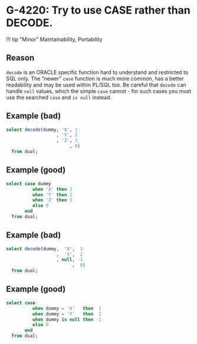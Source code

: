 # G-4220: Try to use CASE rather than DECODE.

!!! tip "Minor"
    Maintainability, Portability

## Reason

`decode` is an ORACLE specific function hard to understand and restricted to SQL only. The “newer” `case` function is much more common, has a better readability and may be used within PL/SQL too. Be careful that `decode` can handle `null` values, which the simple `case` cannot - for such cases you must use the searched `case` and `is null` instead.

## Example (bad)

``` sql
select decode(dummy, 'X', 1 
                   , 'Y', 2
                   , 'Z', 3
                        , 0)
  from dual;
```

## Example (good)

``` sql
select case dummy
          when 'X' then 1
          when 'Y' then 2
          when 'Z' then 3
          else 0
       end
  from dual;
```

## Example (bad)

``` sql
select decode(dummy,  'X',  1 
                   ,  'Y',  2
                   , null, -1
                         ,  0)
  from dual;
```

## Example (good)

``` sql
select case
          when dummy = 'X'   then  1
          when dummy = 'Y'   then  2
          when dummy is null then -1
          else 0
       end
  from dual;
```